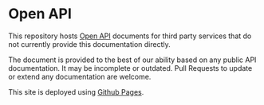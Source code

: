 ---
---
# Open API

This repository hosts [Open API](https://swagger.io/specification/) documents for third party services that do not currently provide this documentation directly.

The document is provided to the best of our ability based on any public API documentation. It may be incomplete or outdated. Pull Requests to update or extend any documentation are welcome.

This site is deployed using [Github Pages](https://pages.github.com/).
